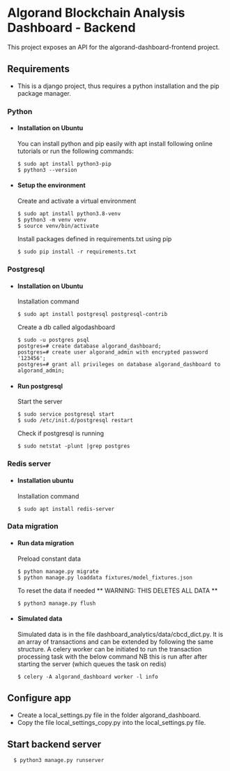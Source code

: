 # Algorand Blockchain Analysis Dashboard - Backend

This project exposes an API for the algorand-dashboard-frontend project.

## Requirements

- This is a django project, thus requires a python installation and the pip package manager.

### Python

- #### Installation on Ubuntu

  You can install python and pip easily with apt install following online tutorials or run the following commands:

      $ sudo apt install python3-pip
      $ python3 --version

- #### Setup the environment
  
  Create and activate a virtual environment
      
      $ sudo apt install python3.8-venv
      $ python3 -m venv venv
      $ source venv/bin/activate
  
  Install packages defined in requirements.txt using pip
  
      $ sudo pip install -r requirements.txt

### Postgresql

- #### Installation on Ubuntu
    
    Installation command
    
      $ sudo apt install postgresql postgresql-contrib
  
    Create a db called algodashboard
  
      $ sudo -u postgres psql
      postgres=# create database algorand_dashboard;
      postgres=# create user algorand_admin with encrypted password '123456';
      postgres=# grant all privileges on database algorand_dashboard to algorand_admin;
  
- #### Run postgresql
  
    Start the server
  
      $ sudo service postgresql start
      $ sudo /etc/init.d/postgresql restart
  
    Check if postgresql is running
  
      $ sudo netstat -plunt |grep postgres

### Redis server

- #### Installation ubuntu

    Installation command

      $ sudo apt install redis-server

### Data migration

- #### Run data migration 

    Preload constant data

      $ python manage.py migrate
      $ python manage.py loaddata fixtures/model_fixtures.json
    
    To reset the data if needed ** WARNING: THIS DELETES ALL DATA **
    
      $ python3 manage.py flush
      
- #### Simulated data

    Simulated data is in the file dashboard_analytics/data/cbcd_dict.py.
    It is an array of transactions and can be extended by following the same structure.
    A celery worker can be initiated to run the transaction processing task with the below command
    NB this is run after after starting the server (which queues the task on redis)
    
      $ celery -A algorand_dashboard worker -l info
      
## Configure app

- Create a local_settings.py file in the folder algorand_dashboard.
- Copy the file local_settings_copy.py into the local_settings.py file.

## Start backend server

      $ python3 manage.py runserver

